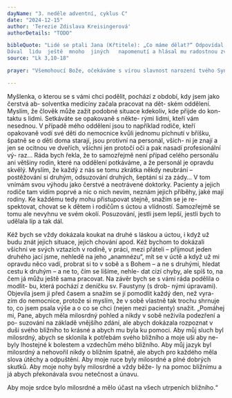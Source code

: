 ```yaml
---
dayName: "3. neděle adventní, cyklus C"
date: "2024-12-15"
author: 'Terezie Zdislava Kreisingerová'
authorDetails: "TODO"

bibleQuote: "Lidé se ptali Jana (Křtitele): „Co máme dělat?“ Odpovídal jim: „Kdo má dvoje šaty, ať se roz- dělí  s tím, kdo nemá žádné. A kdo má něco  k jídlu, ať jedná stejně.“ Přišli také celníci, aby se dali pokřtít, a ptali se ho: „Mistře, co máme dělat?“ On jim odpověděl: „Nevybírejte víc, než je stanoveno.“ I vojáci se ho ptali: „A co máme dělat my?“ Odpověděl jim: „Na nikom se nedo- pouštějte násilí, nikoho nevydírejte, buďte spo- kojeni se svým žoldem.“ Lid byl plný očekávání a všichni uvažovali o tom, zdali Jan není Me- siášem. Jan jim všem na to říkal: „Já vás křtím vodou. Přichází však mocnější než já; jemu nejsem hoden ani rozvázat řemínek u opánků. On vás bude křtít Duchem Svatým a ohněm. V ruce má lopatu, aby pročistil (obilí) na svém mlatě a pšenici uložil na sýpce; plevy však bude pálit ohněm neuhasitelným.“
Dával  lidu  ještě  mnoho  jiných   napomenutí a hlásal mu radostnou zvěst."
source: "Lk 3,10-18"

prayer: "Všemohoucí Bože, očekáváme s vírou slavnost narození tvého Syna a prosíme tě: dej nám svou milost, abychom se mohli radovat z naší spásy a vděčně tě chválit. Skrze tvého Syna…"

---
```


Myšlenka, o kterou se s vámi chci podělit, pochází z období, kdy jsem jako čerstvá ab- solventka medicíny začala pracovat na dět- ském oddělení. Myslím, že člověk může zažít podobné situace kdekoliv, kde přijde do kon- taktu s lidmi. Setkáváte se opakovaně s někte- rými lidmi, kteří vám nesednou. V případě mého oddělení jsou to například rodiče, kteří opakovaně vodí své děti do nemocnice kvůli jednomu píchnutí v bříšku, špatně se o děti doma starají, jsou protivní na personál, všich- ni je znají a jen se ocitnou ve dveřích, všichni jen protočí oči a pak nasadí profesionální vý- raz… Ráda bych řekla, že to samozřejmě není případ celého personálu ani většiny rodin, které na oddělení potkáváme, a že personál je opravdu skvělý. Myslím, že každý z nás se tomu zkrátka někdy neubrání – postěžování si druhým, odsuzování druhých, šeptání si za zády…
V  tom  vnímám  svou  výhodu  jako  čerstvé a neotrávené doktorky. Pacienty a jejich rodiče tam vidím poprvé a nic o nich nevím, neznám jejich příběhy, jaké mají rodiny. Ke každému tedy mohu přistupovat stejně, snažím se je re- spektovat, chovat se k dětem i rodičům s úctou a vlídností. Samozřejmě se tomu ale nevyhnu ve svém okolí. Posuzování, jestli jsem lepší, jestli bych to udělala líp a tak dál.
 
Kéž bych  se vždy dokázala koukat  na druhé s láskou a úctou, i když už budu znát jejich situace, jejich chování apod. Kéž bychom to dokázali všichni ve  svých vztazích v rodině,  v práci, mezi přáteli – přijmout jeden druhého jací jsme, nehledě na jeho „anamnézu“, mít se v úctě a když už mi opravdu něco vadí, probrat si to v sobě a s Bohem – a ne s druhými, hledat cestu k druhým – a ne to, čím se lišíme, nehle- dat cizí chyby, ale spíš to, na čem já můžu ještě sama pracovat.
Na závěr bych se s vámi ráda podělila o modlit- bu, která pochází z deníčku sv. Faustyny (s drob- nými úpravami). Objevila jsem  ji před  časem  a snažím se jí pomodlit každý den, než vyra- zím do nemocnice, protože si myslím, že v sobě vlastně tak trochu shrnuje to, co jsem psala výše a o co se chci (nejen mezi pacienty) snažit.
„Pomáhej mi, Pane, abych měla milosrdný pohled a nikdy v sobě neživila podezření a po- suzování na základě vnějšího zdání, ale abych dokázala rozpoznat v duši svého bližního to krásné a abych mu byla ku pomoci.
Aby můj sluch byl milosrdný, abych se sklonila k potřebám svého bližního a moje uši aby ne- byly lhostejné k bolestem a vzdechům mého bližního.
Aby můj jazyk byl milosrdný a nehovořil nikdy o bližním špatně, ale abych pro každého měla slova útěchy a odpuštění.
Aby moje ruce byly milosrdné a plné dobrých skutků.
Aby moje nohy byly milosrdné  a vždy běže- ly na pomoc bližnímu a já abych překonávala svou netečnost a únavu.
 
Aby moje srdce bylo milosrdné a mělo účast na všech utrpeních bližního.“

